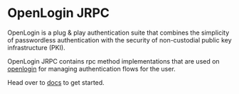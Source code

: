 # OpenLogin JRPC

OpenLogin is a plug & play authentication suite that combines the simplicity of passwordless authentication with the security of non-custodial public key infrastructure (PKI).

OpenLogin JRPC contains rpc method implementations that are used on [openlogin](https://app.openlogin.com) for managing authentication flows for the user.

Head over to [docs](https://docs.tor.us/open-login/get-started) to get started.
